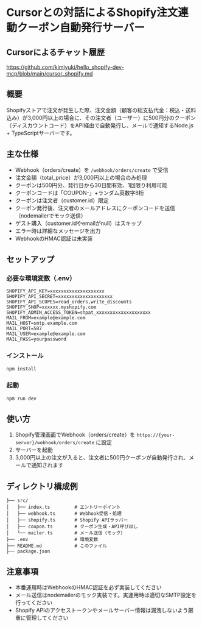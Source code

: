 # Cursorとの対話によるShopify注文連動クーポン自動発行サーバー

## Cursorによるチャット履歴
<https://github.com/kimiyuki/hello_shopify-dev-mcp/blob/main/cursor_shopify.md>


## 概要
Shopifyストアで注文が発生した際、注文金額（顧客の総支払代金：税込・送料込み）が3,000円以上の場合に、その注文者（ユーザー）に500円分のクーポン（ディスカウントコード）をAPI経由で自動発行し、メールで通知するNode.js + TypeScriptサーバーです。

## 主な仕様
- Webhook（orders/create）を `/webhook/orders/create` で受信
- 注文金額（total_price）が3,000円以上の場合のみ処理
- クーポンは500円分、発行日から30日間有効、1回限り利用可能
- クーポンコードは「COUPON-」+ランダム英数字8桁
- クーポンは注文者（customer.id）限定
- クーポン発行後、注文者のメールアドレスにクーポンコードを送信（nodemailerでモック送信）
- ゲスト購入（customer.idやemailがnull）はスキップ
- エラー時は詳細なメッセージを出力
- WebhookのHMAC認証は未実装

## セットアップ

### 必要な環境変数（.env）
```
SHOPIFY_API_KEY=xxxxxxxxxxxxxxxxxxxx
SHOPIFY_API_SECRET=xxxxxxxxxxxxxxxxxxxx
SHOPIFY_API_SCOPES=read_orders,write_discounts
SHOPIFY_SHOP=xxxxxx.myshopify.com
SHOPIFY_ADMIN_ACCESS_TOKEN=shpat_xxxxxxxxxxxxxxxxxxxx
MAIL_FROM=example@example.com
MAIL_HOST=smtp.example.com
MAIL_PORT=587
MAIL_USER=example@example.com
MAIL_PASS=yourpassword
```

### インストール
```sh
npm install
```

### 起動
```sh
npm run dev
```

## 使い方
1. Shopify管理画面でWebhook（orders/create）を `https://{your-server}/webhook/orders/create` に設定
2. サーバーを起動
3. 3,000円以上の注文が入ると、注文者に500円クーポンが自動発行され、メールで通知されます

## ディレクトリ構成例
```
├── src/
│   ├── index.ts         # エントリーポイント
│   ├── webhook.ts       # Webhook受信・処理
│   ├── shopify.ts       # Shopify APIラッパー
│   ├── coupon.ts        # クーポン生成・API呼び出し
│   └── mailer.ts        # メール送信（モック）
├── .env                 # 環境変数
├── README.md            # このファイル
├── package.json
```

## 注意事項
- 本番運用時はWebhookのHMAC認証を必ず実装してください
- メール送信はnodemailerのモック実装です。実運用時は適切なSMTP設定を行ってください
- Shopify APIのアクセストークンやメールサーバー情報は漏洩しないよう厳重に管理してください 
